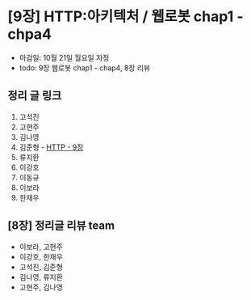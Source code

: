 # [9장] HTTP:아키텍처 / 웹로봇 chap1 - chpa4

- 마감일: 10월 21일 월요일 자정
- todo: 9장 웹로봇 chap1 - chap4, 8장 리뷰

## 정리 글 링크

1. 고석진
2. 고현주
3. 김나영
4. 김준형 - [HTTP - 9장](https://junjangsee.github.io/2019/10/20/network/network-09/) 
5. 류지환
6. 이강호
7. 이동규
8. 이보라
9. 한재우

## [8장] 정리글 리뷰 team

- 이보라, 고현주
- 이강호, 한재우
- 고석진, 김준형
- 김나영, 류지환
- 고현주, 김나영
